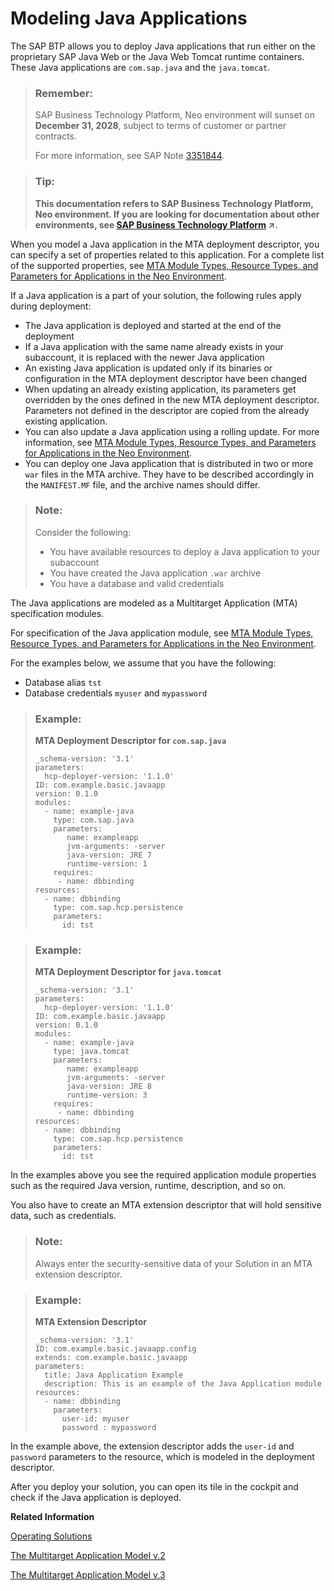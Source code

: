 <!-- loio83d08d6de57542d98554db291041a013 -->

# Modeling Java Applications

The SAP BTP allows you to deploy Java applications that run either on the proprietary SAP Java Web or the Java Web Tomcat runtime containers. These Java applications are `com.sap.java` and the `java.tomcat`.

> ### Remember:  
> SAP Business Technology Platform, Neo environment will sunset on **December 31, 2028**, subject to terms of customer or partner contracts.
> 
> For more information, see SAP Note [3351844](https://me.sap.com/notes/3351844).

> ### Tip:  
> **This documentation refers to SAP Business Technology Platform, Neo environment. If you are looking for documentation about other environments, see [SAP Business Technology Platform](https://help.sap.com/viewer/65de2977205c403bbc107264b8eccf4b/Cloud/en-US/6a2c1ab5a31b4ed9a2ce17a5329e1dd8.html "SAP Business Technology Platform (SAP BTP) is an integrated offering comprised of the following technology portfolios: application development; process automation; integration; data, analytics, and enterprise planning; artificial intelligence. The platform offers users the ability to turn data into business value, compose end-to-end business processes, connect entire IT landscapes, and personalize, build and extend SAP applications. This reduces the overall total cost of ownership maintaining SAP landscapes and third-party software across end-to-end business processes.") :arrow_upper_right:.**

When you model a Java application in the МТА deployment descriptor, you can specify a set of properties related to this application. For a complete list of the supported properties, see [MTA Module Types, Resource Types, and Parameters for Applications in the Neo Environment](mta-module-types-resource-types-and-parameters-for-applications-in-the-neo-environment-f1caa87.md).

If a Java application is a part of your solution, the following rules apply during deployment:

-   The Java application is deployed and started at the end of the deployment
-   If a Java application with the same name already exists in your subaccount, it is replaced with the newer Java application
-   An existing Java application is updated only if its binaries or configuration in the MTA deployment descriptor have been changed
-   When updating an already existing application, its parameters get overridden by the ones defined in the new MTA deployment descriptor. Parameters not defined in the descriptor are copied from the already existing application.
-   You can also update a Java application using a rolling update. For more information, see [MTA Module Types, Resource Types, and Parameters for Applications in the Neo Environment](mta-module-types-resource-types-and-parameters-for-applications-in-the-neo-environment-f1caa87.md).
-   You can deploy one Java application that is distributed in two or more `war` files in the MTA archive. They have to be described accordingly in the `MANIFEST.MF` file, and the archive names should differ.

> ### Note:  
> Consider the following:
> 
> -   You have available resources to deploy a Java application to your subaccount
> -   You have created the Java application `.war` archive
> -   You have a database and valid credentials

The Java аpplications are modeled as a Multitarget Application \(MTA\) specification modules.

For specification of the Java аpplication module, see [MTA Module Types, Resource Types, and Parameters for Applications in the Neo Environment](mta-module-types-resource-types-and-parameters-for-applications-in-the-neo-environment-f1caa87.md).

For the examples below, we assume that you have the following:

-   Database alias `tst`
-   Database credentials `myuser` and `mypassword`

> ### Example:  
> **MTA Deployment Descriptor for `com.sap.java`**
> 
> ```
> _schema-version: '3.1'
> parameters:
>   hcp-deployer-version: '1.1.0'
> ID: com.example.basic.javaapp
> version: 0.1.0
> modules:
>   - name: example-java
>     type: com.sap.java
>     parameters:
>        name: exampleapp
>        jvm-arguments: -server
>        java-version: JRE 7
>        runtime-version: 1 
>     requires:
>      - name: dbbinding
> resources:
>   - name: dbbinding
>     type: com.sap.hcp.persistence
>     parameters:
>       id: tst
> ```

> ### Example:  
> **MTA Deployment Descriptor for `java.tomcat`**
> 
> ```
> _schema-version: '3.1'
> parameters:
>   hcp-deployer-version: '1.1.0'
> ID: com.example.basic.javaapp
> version: 0.1.0
> modules:
>   - name: example-java
>     type: java.tomcat
>     parameters:
>        name: exampleapp
>        jvm-arguments: -server
>        java-version: JRE 8
>        runtime-version: 3 
>     requires:
>      - name: dbbinding
> resources:
>   - name: dbbinding
>     type: com.sap.hcp.persistence
>     parameters:
>       id: tst
> ```

In the examples above you see the required application module properties such as the required Java version, runtime, description, and so on.

You also have to create an MTA extension descriptor that will hold sensitive data, such as credentials.

> ### Note:  
> Always enter the security-sensitive data of your Solution in an MTA extension descriptor.

> ### Example:  
> **MTA Extension Descriptor**
> 
> ```
> _schema-version: '3.1'
> ID: com.example.basic.javaapp.config
> extends: com.example.basic.javaapp
> parameters:
>   title: Java Application Example
>   description: This is an example of the Java Application module
> resources:
>   - name: dbbinding
>     parameters:
>       user-id: myuser
>       password : mypassword
> ```

In the example above, the extension descriptor adds the `user-id` and `password` parameters to the resource, which is modeled in the deployment descriptor.

After you deploy your solution, you can open its tile in the cockpit and check if the Java application is deployed.

**Related Information**  


[Operating Solutions](operating-solutions-2abf7d4.md "You can deploy, update, monitor, and delete a solution.")

[The Multitarget Application Model v.2](https://help.sap.com/doc/multitarget-application-modelv2/Cloud/en-US/The%20Multitarget%20Application%20Model.pdf)

[The Multitarget Application Model v.3](https://help.sap.com/doc/multitarget-application-modelv3/Cloud/en-US/The%20Multitarget%20Application%20M%D0%BEdel.pdf)

